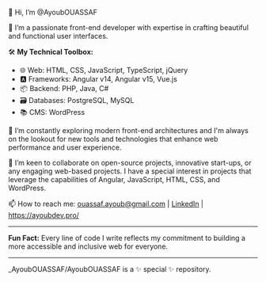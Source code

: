 👋 Hi, I’m @AyoubOUASSAF

👀 I’m a passionate front-end developer with expertise in crafting beautiful and functional user interfaces.

🛠️ **My Technical Toolbox:**
- 🌐 Web: HTML, CSS, JavaScript, TypeScript, jQuery
- 🅰️ Frameworks: Angular v14, Angular v15, Vue.js
- 📦 Backend: PHP, Java, C#
- 🗃️ Databases: PostgreSQL, MySQL
- 📚 CMS: WordPress

🌱 I’m constantly exploring modern front-end architectures and I'm always on the lookout for new tools and technologies that enhance web performance and user experience.

💞️ I’m keen to collaborate on open-source projects, innovative start-ups, or any engaging web-based projects. I have a special interest in projects that leverage the capabilities of Angular, JavaScript, HTML, CSS, and WordPress.

📫 How to reach me: ouassaf.ayoub@gmail.com | [LinkedIn](https://www.linkedin.com/in/ayoub-ouassaf/) | https://ayoubdev.pro/

---

**Fun Fact:** Every line of code I write reflects my commitment to building a more accessible and inclusive web for everyone.

---

_AyoubOUASSAF/AyoubOUASSAF is a ✨ special ✨ repository.
